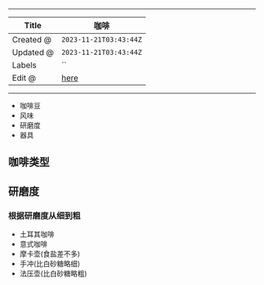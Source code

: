 -----

| Title     | 咖啡                                                |
| --------- | ------------------------------------------------- |
| Created @ | `2023-11-21T03:43:44Z`                            |
| Updated @ | `2023-11-21T03:43:44Z`                            |
| Labels    | \`\`                                              |
| Edit @    | [here](https://github.com/junxnone/shi/issues/74) |

-----

  - 咖啡豆
  - 风味
  - 研磨度
  - 器具

## 咖啡类型

## 研磨度

### 根据研磨度从细到粗

  - 土耳其咖啡
  - 意式咖啡
  - 摩卡壶(食盐差不多)
  - 手冲(比白砂糖略细)
  - 法压壶(比白砂糖略粗)

